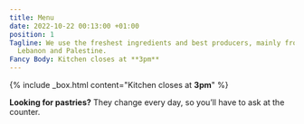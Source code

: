 ```yaml
---
title: Menu
date: 2022-10-22 00:13:00 +01:00
position: 1
Tagline: We use the freshest ingredients and best producers, mainly from Jordan, Syria,
  Lebanon and Palestine.
Fancy Body: Kitchen closes at **3pm**
---
```


{% include _box.html content="Kitchen closes at **3pm**" %}

**Looking for pastries?** They change every day, so you’ll have to ask at the counter.